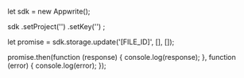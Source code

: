 let sdk = new Appwrite();

sdk
    .setProject('')
    .setKey('')
;

let promise = sdk.storage.update('[FILE_ID]', [], []);

promise.then(function (response) {
    console.log(response);
}, function (error) {
    console.log(error);
});